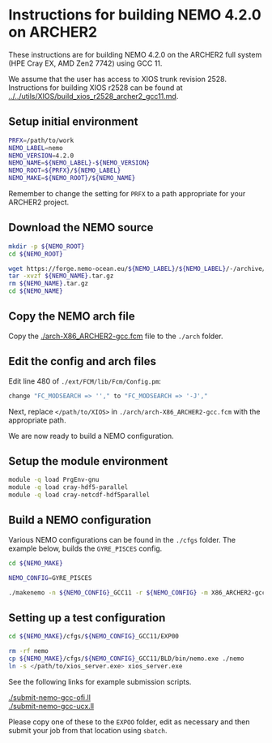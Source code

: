 Instructions for building NEMO 4.2.0 on ARCHER2
===============================================

These instructions are for building NEMO 4.2.0 on the ARCHER2 full system (HPE Cray EX, AMD Zen2 7742) using GCC 11.

We assume that the user has access to XIOS trunk revision 2528.
Instructions for building XIOS r2528 can be found at [../../utils/XIOS/build_xios_r2528_archer2_gcc11.md](../../utils/XIOS/build_xios_r2528_archer2_gcc11.md).  


Setup initial environment
-------------------------

```bash
PRFX=/path/to/work
NEMO_LABEL=nemo
NEMO_VERSION=4.2.0
NEMO_NAME=${NEMO_LABEL}-${NEMO_VERSION}
NEMO_ROOT=${PRFX}/${NEMO_LABEL}
NEMO_MAKE=${NEMO_ROOT}/${NEMO_NAME}
```

Remember to change the setting for `PRFX` to a path appropriate for your ARCHER2 project.


Download the NEMO source
------------------------

```bash
mkdir -p ${NEMO_ROOT}
cd ${NEMO_ROOT}

wget https://forge.nemo-ocean.eu/${NEMO_LABEL}/${NEMO_LABEL}/-/archive/${NEMO_VERSION}/${NEMO_NAME}.tar.gz
tar -xvzf ${NEMO_NAME}.tar.gz
rm ${NEMO_NAME}.tar.gz
cd ${NEMO_NAME}
```


Copy the NEMO arch file
-----------------------

Copy the [./arch-X86_ARCHER2-gcc.fcm](./arch-X86_ARCHER2-gcc.fcm) file to the `./arch` folder.


Edit the config and arch files
------------------------------

Edit line 480 of `./ext/FCM/lib/Fcm/Config.pm`:

```bash
change "FC_MODSEARCH => ''," to "FC_MODSEARCH => '-J',"
```

Next, replace `</path/to/XIOS>` in `./arch/arch-X86_ARCHER2-gcc.fcm` with the appropriate path.

We are now ready to build a NEMO configuration.


Setup the module environment
----------------------------

```bash
module -q load PrgEnv-gnu
module -q load cray-hdf5-parallel
module -q load cray-netcdf-hdf5parallel
```


Build a NEMO configuration
--------------------------

Various NEMO configurations can be found in the `./cfgs` folder. The example below,
builds the `GYRE_PISCES` config.

```bash
cd ${NEMO_MAKE}

NEMO_CONFIG=GYRE_PISCES

./makenemo -n ${NEMO_CONFIG}_GCC11 -r ${NEMO_CONFIG} -m X86_ARCHER2-gcc -j 16
```


Setting up a test configuration
-------------------------------

```bash
cd ${NEMO_MAKE}/cfgs/${NEMO_CONFIG}_GCC11/EXP00

rm -rf nemo
cp ${NEMO_MAKE}/cfgs/${NEMO_CONFIG}_GCC11/BLD/bin/nemo.exe ./nemo
ln -s </path/to/xios_server.exe> xios_server.exe
```

See the following links for example submission scripts.

[./submit-nemo-gcc-ofi.ll](./submit-nemo-gcc-ofi.ll)\
[./submit-nemo-gcc-ucx.ll](./submit-nemo-gcc-ucx.ll)

Please copy one of these to the `EXPOO` folder, edit as necessary and then submit
your job from that location using `sbatch`.
